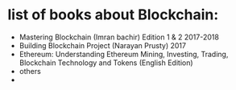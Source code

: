 # list of books about Blockchain:
- Mastering Blockchain (Imran bachir) Edition 1 & 2 2017-2018
- Building Blockchain Project (Narayan Prusty) 2017
- Ethereum: Understanding Ethereum Mining, Investing, Trading, Blockchain Technology and Tokens (English Edition)
- others
- 

